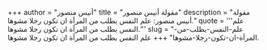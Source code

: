 +++
author = "أنيس منصور"
title = "مقولة أنيس منصور"
description = "مقولة أنيس منصور: علم النفس يطلب من المرأة ان تكون رجلا مشوها."
quote = '''علم النفس يطلب من المرأة ان تكون رجلا مشوها.'''
slug = "علم-النفس-يطلب-من-المرأة-ان-تكون-رجلا-مشوها"
+++
علم النفس يطلب من المرأة ان تكون رجلا مشوها.
